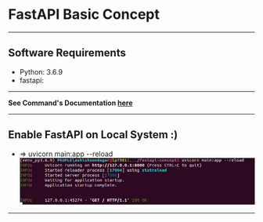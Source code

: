 # FastAPI Basic Concept


---
## Software Requirements
- Python: 3.6.9
- fastapi: 


---
**See Command's Documentation [here](NoteCommands.md)**


---
## Enable FastAPI on Local System :)
- => uvicorn main:app --reload
<kbd><img src="/imgs-readme/screenshot_from_2020-11-09_23-43-43.png"></img></kbd>


---


